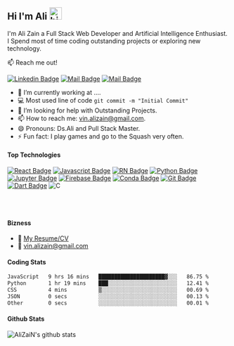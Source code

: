 ## Hi I'm Ali <img src="https://user-images.githubusercontent.com/1303154/88677602-1635ba80-d120-11ea-84d8-d263ba5fc3c0.gif" width="28px" alt="hi">

I'm Ali Zain a Full Stack Web Developer and Artificial Intelligence Enthusiast. I Spend most of time coding outstanding projects or exploring new technology.

:mailbox: Reach me out!

<!-- [![Twitter Badge](https://img.shields.io/badge/-@Ipenywis-1ca0f1?style=flat&labelColor=1ca0f1&logo=twitter&logoColor=white&link=https://twitter.com/Ipenywis)](https://twitter.com/Ipenywis) [![Mail Badge](https://img.shields.io/badge/-CoderOne-e74c3c?style=flat&labelColor=e74c3c&logo=youtube&logoColor=white)](https://youtube.com/coderone)  -->
[![Linkedin Badge](https://img.shields.io/badge/-AliZaiN-0e76a8?style=flat&labelColor=0e76a8&logo=linkedin&logoColor=white)](https://www.linkedin.com/in/alizain-157/) [![Mail Badge](https://img.shields.io/badge/-@alizain.dev-e84393?style=flat&labelColor=e84393&logo=instagram&logoColor=white)](https://www.instagram.com/alizain.dev) [![Mail Badge](https://img.shields.io/badge/-Ali_Zain-c0392b?style=flat&labelColor=c0392b&logo=gmail&logoColor=white)](mailto:islempenywis@gmail.com)

<!-- TODO: Add last video link -->

- 🔭 I’m currently working at ....
- :computer: Most used line of code `git commit -m "Initial Commit"`
- 🤔 I’m looking for help with Outstanding Projects.
- 📫 How to reach me: vin.alizain@gmail.com.
- 😄 Pronouns: Ds.Ali and Pull Stack Master.
- ⚡ Fun fact: I play games and go to the Squash very often.

#### Top Technologies

<!-- TODO: Make technologies links takes you to repositories -->

[![React Badge](https://img.shields.io/badge/React-20232A?style=for-the-badge&logo=react&logoColor=61DAFB)](#) 
[![Javascript Badge](https://img.shields.io/badge/JavaScript-323330?style=for-the-badge&logo=javascript&logoColor=F7DF1E)](#) 
[![RN Badge](https://img.shields.io/badge/React_Native-20232A?style=for-the-badge&logo=react&logoColor=61DAFB)](#)
[![Python Badge](https://img.shields.io/badge/Python-14354C?style=for-the-badge&logo=python&logoColor=white)](#) 
[![Jupyter Badge](https://img.shields.io/badge/Jupyter-F37626.svg?&style=for-the-badge&logo=Jupyter&logoColor=white)](#)
[![Firebase Badge](https://img.shields.io/badge/firebase-ffca28?style=for-the-badge&logo=firebase&logoColor=white)](#)
[![Conda Badge](https://img.shields.io/badge/conda-342B029.svg?&style=for-the-badge&logo=anaconda&logoColor=white)](#)
[![Git Badge](https://img.shields.io/badge/Git-F05032?style=for-the-badge&logo=git&logoColor=white)](#)
[![Dart Badge](https://img.shields.io/badge/Dart-0175C2?style=for-the-badge&logo=dart&logoColor=white)](#)
![C](https://img.shields.io/badge/c-%2300599C.svg?style=for-the-badge&logo=c&logoColor=white)




<!-- #### Coming Soon
[![Rust Badge](https://img.shields.io/badge/Rust-000000?style=for-the-badge&logo=rust&logoColor=white)](#)
[![Gatsby Badge](https://img.shields.io/badge/Gatsby-663399?style=for-the-badge&logo=gatsby&logoColor=white)](#)
[![R Badge](https://img.shields.io/badge/R-276DC3?style=for-the-badge&logo=r&logoColor=white)](#) -->




<br />
<br />

#### Bizness
- :paperclip: [My Resume/CV](https://drive.google.com/file/d/1VZTeaz_tnCgB5D7Y8z4EVFfFpYk_px52/view?usp=sharing)
- :email: vin.alizain@gmail.com



#### Coding Stats
<!--START_SECTION:waka-->

```txt
JavaScript   9 hrs 16 mins   █████████████████████▓░░░   86.75 %
Python       1 hr 19 mins    ███░░░░░░░░░░░░░░░░░░░░░░   12.41 %
CSS          4 mins          ▒░░░░░░░░░░░░░░░░░░░░░░░░   00.69 %
JSON         0 secs          ░░░░░░░░░░░░░░░░░░░░░░░░░   00.13 %
Other        0 secs          ░░░░░░░░░░░░░░░░░░░░░░░░░   00.01 %
```

<!--END_SECTION:waka-->

#### Github Stats

![AliZaiN's github stats](https://github-readme-stats.vercel.app/api?username=AliZaiN-157&count_private=true&theme=tokyonight&hide=contribs,prs)
<!-- [![Anurag's GitHub stats](https://github-readme-stats.vercel.app/api?username=AliZaiN-157)](https://github.com/anuraghazra/github-readme-stats) -->




